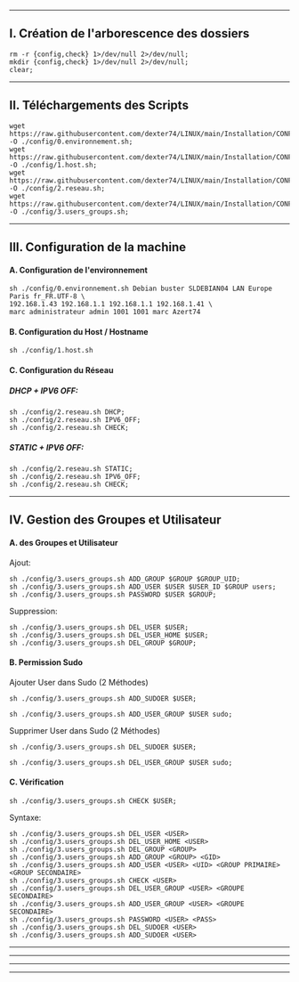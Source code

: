 -----------------------------------------------------------------------------------------------------

## I. Création de l'arborescence des dossiers
````
rm -r {config,check} 1>/dev/null 2>/dev/null;
mkdir {config,check} 1>/dev/null 2>/dev/null;
clear;
````

-----------------------------------------------------------------------------------------------------

## II. Téléchargements des Scripts
````
wget https://raw.githubusercontent.com/dexter74/LINUX/main/Installation/CONFIG/0.environnement.sh -O ./config/0.environnement.sh;
wget https://raw.githubusercontent.com/dexter74/LINUX/main/Installation/CONFIG/1.host.sh -O ./config/1.host.sh;
wget https://raw.githubusercontent.com/dexter74/LINUX/main/Installation/CONFIG/2.reseau.sh -O ./config/2.reseau.sh;
wget https://raw.githubusercontent.com/dexter74/LINUX/main/Installation/CONFIG/3.users_groups.sh -O ./config/3.users_groups.sh;
````

-----------------------------------------------------------------------------------------------------

## III. Configuration de la machine

#### A. Configuration de l'environnement
````console
sh ./config/0.environnement.sh Debian buster SLDEBIAN04 LAN Europe Paris fr_FR.UTF-8 \
192.168.1.43 192.168.1.1 192.168.1.1 192.168.1.41 \
marc administrateur admin 1001 1001 marc Azert74
````

#### B. Configuration du Host / Hostname

````console
sh ./config/1.host.sh
````

#### C. Configuration du Réseau

##### DHCP + IPV6 OFF:
````console
sh ./config/2.reseau.sh DHCP;
sh ./config/2.reseau.sh IPV6_OFF;
sh ./config/2.reseau.sh CHECK;
````

##### STATIC + IPV6 OFF:
````console
sh ./config/2.reseau.sh STATIC;
sh ./config/2.reseau.sh IPV6_OFF;
sh ./config/2.reseau.sh CHECK;
````

-----------------------------------------------------------------------------------------------------

## IV. Gestion des Groupes et Utilisateur


#### A. des Groupes et Utilisateur

Ajout:
````
sh ./config/3.users_groups.sh ADD_GROUP $GROUP $GROUP_UID;
sh ./config/3.users_groups.sh ADD_USER $USER $USER_ID $GROUP users;
sh ./config/3.users_groups.sh PASSWORD $USER $GROUP;
````

Suppression:
````console
sh ./config/3.users_groups.sh DEL_USER $USER;
sh ./config/3.users_groups.sh DEL_USER_HOME $USER;
sh ./config/3.users_groups.sh DEL_GROUP $GROUP;
````

#### B. Permission Sudo

Ajouter User dans Sudo (2 Méthodes)
````console
sh ./config/3.users_groups.sh ADD_SUDOER $USER;
````
````console
sh ./config/3.users_groups.sh ADD_USER_GROUP $USER sudo;
````

Supprimer User dans Sudo (2 Méthodes)
````console
sh ./config/3.users_groups.sh DEL_SUDOER $USER;
````
````console
sh ./config/3.users_groups.sh DEL_USER_GROUP $USER sudo;
````

#### C. Vérification
````console
sh ./config/3.users_groups.sh CHECK $USER;
````



Syntaxe:
````console
sh ./config/3.users_groups.sh DEL_USER <USER>
sh ./config/3.users_groups.sh DEL_USER_HOME <USER>
sh ./config/3.users_groups.sh DEL_GROUP <GROUP>
sh ./config/3.users_groups.sh ADD_GROUP <GROUP> <GID>
sh ./config/3.users_groups.sh ADD_USER <USER> <UID> <GROUP PRIMAIRE> <GROUP SECONDAIRE> 
sh ./config/3.users_groups.sh CHECK <USER>
sh ./config/3.users_groups.sh DEL_USER_GROUP <USER> <GROUPE SECONDAIRE>
sh ./config/3.users_groups.sh ADD_USER_GROUP <USER> <GROUPE SECONDAIRE>
sh ./config/3.users_groups.sh PASSWORD <USER> <PASS>
sh ./config/3.users_groups.sh DEL_SUDOER <USER>
sh ./config/3.users_groups.sh ADD_SUDOER <USER>
````




-----------------------------------------------------------------------------------------------------

-----------------------------------------------------------------------------------------------------

-----------------------------------------------------------------------------------------------------

-----------------------------------------------------------------------------------------------------

